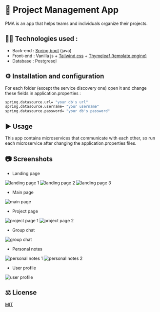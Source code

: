 # 📓 Project Management App

PMA is an app that helps teams and individuals organize their projects.

## 👨‍💻 Technologies used :

- Back-end : [Spring boot](https://spring.io/projects/spring-boot) (java)
- Front-end : Vanilla js + [Tailwind css](https://tailwindcss.com/) + [Thymeleaf (template engine)](https://www.thymeleaf.org/)
- Database : Postgresql

## ⚙️ Installation and configuration

For each folder (except the service discovery one) open it and change these fields in application.properties :

```bash
spring.datasource.url= "your db's url"
spring.datasource.username= "your username"
spring.datasource.password= "your db's password"
```

## ▶️ Usage

This app contains microservices that communicate with each other, so run each microservice after changing the application.properties files.

## 📷 Screenshots
* Landing page

![landing page 1](https://github.com/Seifbarouni/Project-Management-Web-App/blob/main/landing%20page%201.png)
![landing page 2](https://github.com/Seifbarouni/Project-Management-Web-App/blob/main/landing%20page%202.png)
![landing page 3](https://github.com/Seifbarouni/Project-Management-Web-App/blob/main/landing%20page%203.png)

* Main page

![main page](https://github.com/Seifbarouni/Project-Management-Web-App/blob/main/main%20page.png)

* Project page

![project page 1](https://github.com/Seifbarouni/Project-Management-Web-App/blob/main/project%20page%201.png)
![project page 2](https://github.com/Seifbarouni/Project-Management-Web-App/blob/main/project%20page%202.png)

* Group chat

![group chat](https://github.com/Seifbarouni/Project-Management-Web-App/blob/main/group%20chat.png)

* Personal notes

![personal notes 1](https://github.com/Seifbarouni/Project-Management-Web-App/blob/main/personal%20notes%201.png)
![personal notes 2](https://github.com/Seifbarouni/Project-Management-Web-App/blob/main/personal%20notes%202.png)

* User profile

![user profile](https://github.com/Seifbarouni/Project-Management-Web-App/blob/main/user%20profile.png)

## ⚖️ License

[MIT](https://choosealicense.com/licenses/mit/)
